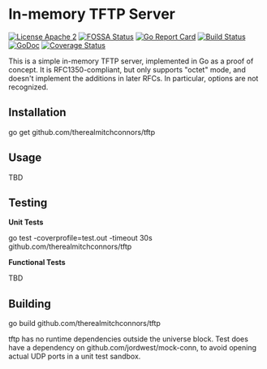 In-memory TFTP Server
=====================

[![License Apache 2](https://img.shields.io/badge/License-Apache2-blue.svg)](https://www.apache.org/licenses/LICENSE-2.0)
[![FOSSA Status](https://app.fossa.io/api/projects/git%2Bgithub.com%2Ftherealmitchconnors%2Ftftp.svg?type=shield)](https://app.fossa.io/projects/git%2Bgithub.com%2Ftherealmitchconnors%2Ftftp?ref=badge_shield)
[![Go Report Card](https://goreportcard.com/badge/github.com/therealmitchconnors/tftp)](https://goreportcard.com/report/github.com/therealmitchconnors/tftp) [![Build Status](https://travis-ci.org/therealmitchconnors/tftp.svg?branch=master)](http://travis-ci.org/therealmitchconnors/tftp) [![GoDoc](https://godoc.org/github.com/therealmitchconnors/tftp?status.svg)](http://godoc.org/github.com/therealmitchconnors/tftp) [![Coverage Status](https://coveralls.io/repos/therealmitchconnors/tftp/badge.svg?branch=master)](https://coveralls.io/r/therealmitchconnors/tftp?branch=master)

This is a simple in-memory TFTP server, implemented in Go as a proof of concept.  It is RFC1350-compliant, but only supports "octet" mode, and doesn't implement the additions in later RFCs.  In particular, options are not recognized.

Installation
------------

go get github.com/therealmitchconnors/tftp

Usage
-----
TBD

Testing
-------
**Unit Tests**

go test -coverprofile=test.out -timeout 30s github.com/therealmitchconnors/tftp

**Functional Tests**

TBD

Building
--------

go build github.com/therealmitchconnors/tftp

tftp has no runtime dependencies outside the universe block.  Test does have a dependency on github.com/jordwest/mock-conn, to avoid opening actual UDP ports in a unit test sandbox.  
